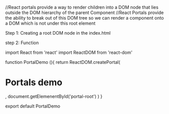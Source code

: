 //React portals provide a way to render children into a DOM node that lies outside the DOM hierarchy of the parent Component
//React Portals provide the ability to break out of this DOM tree so we can render a component onto a DOM which is not under this root element  

Step 1: Creating a root DOM node in the index.html

<div id = "portal-root"></div>

step 2: Function 

import React from 'react'
import ReactDOM from 'react-dom'

function PortalDemo (){
    return ReactDOM.createPortal(
        <h1>
            Portals demo
        </h1>,
        document.getElemenentById('portal-root')
    )
}

export default PortalDemo